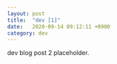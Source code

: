 ```yaml
---
layout: post
title:  "dev [1]"
date:   2020-09-14 09:12:11 +0900
category: dev
---
```


dev blog post 2 placeholder.
